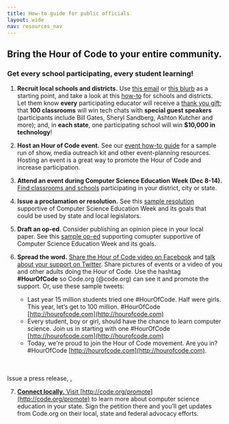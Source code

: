 ```yaml
---
title: How-to guide for public officials
layout: wide
nav: resources_nav
---
```


## Bring the Hour of Code to your entire community.

### Get every school participating, every student learning!

1. **Recruit local schools and districts.** Use <a href="<%= hoc_uri('/resources#sample-emails') %>">this email</a> or <a href="<%= hoc_uri('/resources/stats') %>">this blurb</a> as a starting point, and take a look at this <a href="<%= hoc_uri('/resources/how-to') %>">how-to</a> for schools and districts. Let them know **every** participating educator will receive a <a href="<%= hoc_uri('/resources/how-to') %>">thank you gift</a>; that **100 classrooms** will win tech chats with **special guest speakers** (participants include Bill Gates, Sheryl Sandberg, Ashton Kutcher and more); and, in **each state**, one participating school will win **$10,000 in technology**!

2. **Host an Hour of Code event.** See our <a href="<%= hoc_uri('/resources/how-to-event') %>">event how-to guide</a> for a sample run of show, media outreach kit and other event-planning resources. Hosting an event is a great way to promote the Hour of Code and increase participation. 

3. **Attend an event during Computer Science Education Week (Dec 8-14).** <a href="<%= hoc_uri('/events') %>">Find classrooms and schools</a> participating in your district, city or state. 

4. **Issue a proclamation or resolution.** See this <a href="<%= hoc_uri('resources/proclamation') %>">sample resolution</a> supportive of Computer Science Education Week and its goals that could be used by state and local legislators.

5. **Draft an op-ed**. Consider publishing an opinion piece in your local paper. See this <a href="<%= hoc_uri('/resources/op-ed') %>">sample op-ed</a>  supporting comupter supportive of Computer Science Education Week and its goals.

6. **Spread the word.** [Share the Hour of Code video on Facebook](https://www.facebook.com/sharer/sharer.php?u=http%3A%2F%2Fhourofcode.com%2Fus) and [talk about your support on Twitter](https://twitter.com/intent/tweet?url=http%3A%2F%2Fhourofcode.com&text=I%27m%20participating%20in%20this%20year%27s%20%23HourOfCode%2C%20are%20you%3F%20%40codeorg&original_referer=https%3A%2F%2Fwww.google.com%2Furl%3Fq%3Dhttps%253A%252F%252Ftwitter.com%252Fshare%253Fhashtags%253D%2526amp%253Brelated%253Dcodeorg%2526amp%253Btext%253DI%252527m%252Bparticipating%252Bin%252Bthis%252Byear%252527s%252B%252523HourOfCode%25252C%252Bare%252Byou%25253F%252B%252540codeorg%2526amp%253Burl%253Dhttp%25253A%25252F%25252Fhourofcode.com%26sa%3DD%26sntz%3D1%26usg%3DAFQjCNE1GLTUbKZfMlEh9Aj5w0iswz6PYQ&related=codeorg&hashtags=).  Share pictures of events or a video of you and other adults doing the Hour of Code. Use the hashtag **#HourOfCode** so Code.org (@code.org) can see it and promote the support. Or, use these sample tweets:
	- Last year 15 million students tried one #HourOfCode. Half were girls. This year, let’s get to 100 million. #HourOfCode [http://hourofcode.com](http://hourofcode.com)
	- Every student, boy or girl, should have the chance to learn computer science. Join us in starting with one #HourOfCode [http://hourofcode.com](http://hourofcode.com)
	- Today, we're proud to join the Hour of Code movement. Are you in? #HourOfCode [http://hourofcode.com](http://hourofcode.com).
<br/>
<br/>
Issue a press release, <a href="<%= hoc_uri('/resources/official-press-release') %>"use this sample"</a>.
<br/>

7. **Connect locally.** Visit [http://code.org/promote](http://code.org/promote) to learn more about computer science education in your state. Sign the petition there and you’ll get updates from Code.org on their local, state and federal advocacy efforts.